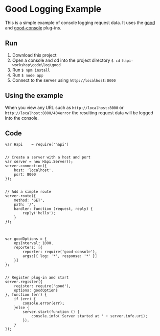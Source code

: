 # Good Logging Example

This is a simple example of console logging request data. It uses the [good](https://github.com/hapijs/good) and [good-console](https://github.com/hapijs/good-console) plug-ins.

## Run
1. Download this project
2. Open a console and cd into the project directory `$ cd hapi-workshop\code\log\good`
3. Run `$ npm install`
4. Run `$ node app`
5. Connect to the server using `http://localhost:8000`

## Using the example
When you view any URL such as `http://localhost:8000` or `http://localhost:8000/404error` the resulting request data will be logged into the console.   

## Code
    var Hapi    = require('hapi')
    
    
    // Create a server with a host and port
    var server = new Hapi.Server();
    server.connection({ 
        host: 'localhost', 
        port: 8000 
    });
    
    
    // Add a simple route
    server.route({ 
        method: 'GET', 
        path: '/', 
        handler: function (request, reply) {
            reply('hello');
        } 
    });
    
    
    
    var goodOptions = {
        opsInterval: 1000,
        reporters: [{
            reporter: require('good-console'),
            args:[{ log: '*', response: '*' }]
        }]
    };
    
    
    // Register plug-in and start
    server.register({
        register: require('good'),
        options: goodOptions
    }, function (err) {
        if (err) {
            console.error(err);
        }else {
            server.start(function () {
                console.info('Server started at ' + server.info.uri);
            });
        }
    });




